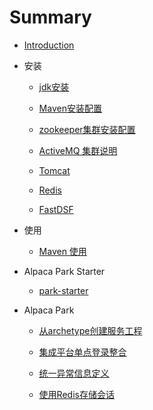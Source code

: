 # Summary

* [Introduction](README.md)

* 安装
    
    * [jdk安装](/cn/install/install_jdk.md)
    
    * [Maven安装配置](cn/install/install_maven.md)
    
    * [zookeeper集群安装配置](cn/install/install_zookeeper.md)
    
    * [ActiveMQ 集群说明](cn/install/install_activemq.md)
    
    * [Tomcat](cn/install/install_tomcat.md)
    
    * [Redis](cn/install/install_redis.md)
    
    * [FastDSF](cn/install/install_dsf.md)

* 使用
    
    * [Maven 使用](cn/usage/useage_maven.md)
    
* Alpaca Park Starter

    * [park-starter](cn/park/park-starter.md)

* Alpaca Park
    
    * [从archetype创建服务工程](cn/park/new_service_project_from_archetype.md)
    
    * [集成平台单点登录整合](/cn/park/park-starter-sso-euler.md)
    
    * [统一异常信息定义](/cn/park/park-starter-error-attributes.md)
    
    * [使用Redis存储会话](/cn/park/park-starter-redis-http-session.md)